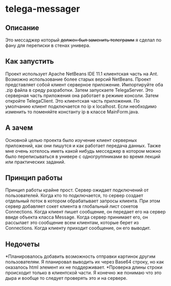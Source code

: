 # telega-messager
## Описание
Это мессаджер который ~~должен был заменить телеграмм~~ я сделал по фану для переписки в стенах универа.
## Как запустить
Проект использует Apache NetBeans IDE 11.1 клиентская часть на Ant. Возможно использование более старых версий NetBeans.
Проект представляет собой клиент серверное приложение. Импортируйте оба .zip файла в среду разработки. Затем запускаете TelegaServer. Это серверная часть приложения она работает в режиме консоли. Затем откройте TelegaClient. Это клиентская часть приложения. По умолчанию клиент подключается по ip к localhost. Если необходимо изменить то поменяйте константу ip в классе MainForm.java.
## А зачем
Основной целью проекта было изучение клиент серверных приложений, как они пишутся и как работает передача данных. Также мне очень хотелось иметь какой нибудь месседжер в котором можно было переписываться в универе с одногруппниками во время лекций или практических заданий.
## Принцип работы
Принцип работы крайне прост. Сервер ожидает подключений от пользователей. Когда кто то подключается, то сервер создает отдельный поток в котором обрабатывает запросы клиента. При этом сервер добавляет сокет клиента в глобальный лист сокетов Connections. Когда клиент пишет сообщение, он передает его на сервер ввиде объекта класса Message. Когда сервер принимает его, он рассылает это сообщение всем клиентам, которые берет из Connections. Когда клиенту приходит сообщение, он его выводит.
## Недочеты
*Планировалось добавить возможность отправки картинок другим пользователям. Я планировал выводить их через Base64 строку, но как оказалось html элемент их не поддерживает.
*Проверка длины строки происходит только в клиентской части. Я конечно же понимаю что это дыра и вообще то следует проверять это и на сервере.
